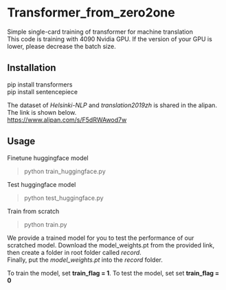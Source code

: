 # Transformer_from_zero2one
Simple single-card training of transformer for machine translation <br>
This code is training with 4090 Nvidia GPU. If the version of your GPU is lower, please decrease the batch size.

## Installation 
pip install transformers <br>
pip install sentencepiece <br>

The dataset of *Helsinki-NLP* and *translation2019zh* is shared in the alipan. The link is shown below.<br>
<https://www.alipan.com/s/F5dRWAwod7w>

## Usage
Finetune huggingface model <br>
> python train_huggingface.py

Test huggingface model <br>
> python test_huggingface.py

Train from scratch <br>
> python train.py <br>

We provide a trained model for you to test the performance of our scratched model. Download the model_weights.pt from the provided link, then create a folder in root folder called *record*.<br>
Finally, put the *model_weights.pt* into the *record* folder. 

To train the model, set **train_flag = 1**. To test the model, set set **train_flag = 0**